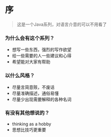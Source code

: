 # 序

> 这是一个Java系列，对语言介意的可以不用看了

### 为什么会有这个系列？

* 想写一些东西，强烈的写作欲望
* 给一些需要的人一些建议和心得
* 希望能对大家有帮助

### 以什么风格？

* 尽量言简意赅，不废话
* 尽量准确描述，通俗易懂
* 尽量少出现需要解释的各种名词

### 有没有其他想说的？

* thinking as a hobby
* 思想比技巧更重要





